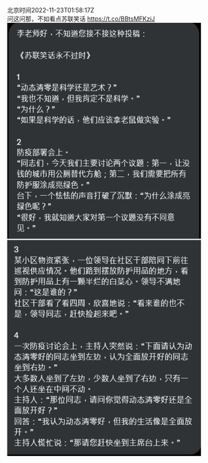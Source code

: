 北京时间2022-11-23T01:58:17Z<br>问这问那，不如看点苏联笑话 https://t.co/BBtsMFKziJ<br><img src='/temp/image/2022/o-Month-11/1595114460112297985_0.jpg' width='450' height='500'><img src='/temp/image/2022/o-Month-11/1595114460112297985_1.jpg' width='450' height='500'><br><br>
